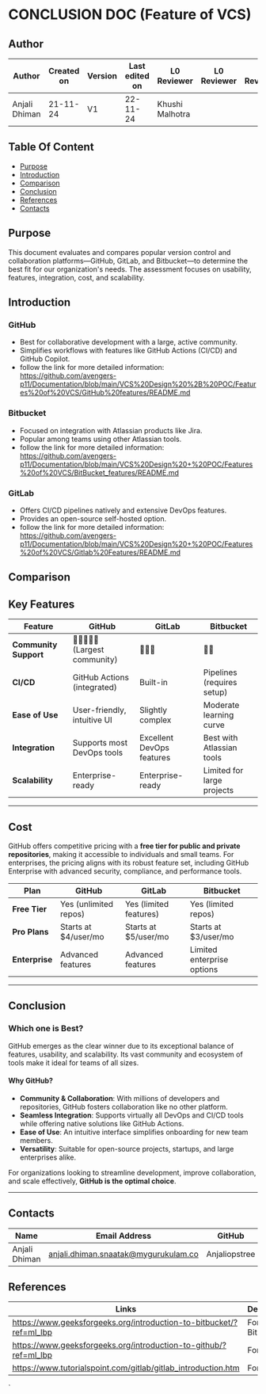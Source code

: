 # CONCLUSION DOC (Feature of VCS)

## Author


| **Author** | **Created on** | **Version** | **Last edited on** | **L0 Reviewer** |  **L0 Reviewer** |  **L0 Reviewer** | 
|------------|----------------|-------------------|---------------------|----------|----------|----------|
| Anjali Dhiman  | 21-11-24      | V1  | 22-11-24           | Khushi Malhotra|    |   |

## Table Of Content 
- [Purpose](#purpose)
- [Introduction](#introduction)
- [Comparison](#comparison)
- [Conclusion](#conclusion)
- [References](#references)
- [Contacts](#contacts)

## Purpose 
This document evaluates and compares popular version control and collaboration platforms—GitHub, GitLab, and Bitbucket—to determine the best fit for our organization's needs. The assessment focuses on usability, features, integration, cost, and scalability.

##  Introduction 
### GitHub
- Best for collaborative development with a large, active community.
- Simplifies workflows with features like GitHub Actions (CI/CD) and GitHub Copilot.
- follow the link for more detailed information: https://github.com/avengers-p11/Documentation/blob/main/VCS%20Design%20%2B%20POC/Features%20of%20VCS/GitHub%20features/README.md

### Bitbucket
- Focused on integration with Atlassian products like Jira.
- Popular among teams using other Atlassian tools.
- follow the link for more detailed information: https://github.com/avengers-p11/Documentation/blob/main/VCS%20Design%20+%20POC/Features%20of%20VCS/BitBucket_features/README.md

### GitLab
- Offers CI/CD pipelines natively and extensive DevOps features.
- Provides an open-source self-hosted option.
- follow the link for more detailed information: https://github.com/avengers-p11/Documentation/blob/main/VCS%20Design%20+%20POC/Features%20of%20VCS/Gitlab%20Features/README.md

## Comparison 
## Key Features

| Feature                | GitHub                      | GitLab                      | Bitbucket                 |
|------------------------|-----------------------------|-----------------------------|---------------------------|
| **Community Support**   | 🌟🌟🌟🌟🌟 (Largest community) | 🌟🌟🌟                       | 🌟🌟                       |
| **CI/CD**               | GitHub Actions (integrated)| Built-in                   | Pipelines (requires setup)|
| **Ease of Use**         | User-friendly, intuitive UI| Slightly complex           | Moderate learning curve   |
| **Integration**         | Supports most DevOps tools | Excellent DevOps features  | Best with Atlassian tools |
| **Scalability**         | Enterprise-ready           | Enterprise-ready           | Limited for large projects|

---

## Cost 
GitHub offers competitive pricing with a **free tier for public and private repositories**, making it accessible to individuals and small teams. For enterprises, the pricing aligns with its robust feature set, including GitHub Enterprise with advanced security, compliance, and performance tools.

| Plan                 | GitHub              | GitLab              | Bitbucket           |
|----------------------|---------------------|---------------------|---------------------|
| **Free Tier**         | Yes (unlimited repos)| Yes (limited features)| Yes (limited repos) |
| **Pro Plans**         | Starts at $4/user/mo| Starts at $5/user/mo| Starts at $3/user/mo|
| **Enterprise**        | Advanced features   | Advanced features   | Limited enterprise options|

---

## Conclusion

### Which one is Best?
GitHub emerges as the clear winner due to its exceptional balance of features, usability, and scalability. Its vast community and ecosystem of tools make it ideal for teams of all sizes. 

#### **Why GitHub?**
- **Community & Collaboration**: With millions of developers and repositories, GitHub fosters collaboration like no other platform.
- **Seamless Integration**: Supports virtually all DevOps and CI/CD tools while offering native solutions like GitHub Actions.
- **Ease of Use**: An intuitive interface simplifies onboarding for new team members.
- **Versatility**: Suitable for open-source projects, startups, and large enterprises alike.

For organizations looking to streamline development, improve collaboration, and scale effectively, **GitHub is the optimal choice**.

---

## Contacts

| Name| Email Address      | GitHub | URL |
|-----|--------------------------|----------|---------|
| Anjali Dhiman | anjali.dhiman.snaatak@mygurukulam.co |  Anjaliopstree  |  https://github.com/Anjaliopstree  |

## References
|Links | Description|
|-------|-----------|
|https://www.geeksforgeeks.org/introduction-to-bitbucket/?ref=ml_lbp| For  Bitbucket |
|https://www.geeksforgeeks.org/introduction-to-github/?ref=ml_lbp| For Github|
|https://www.tutorialspoint.com/gitlab/gitlab_introduction.htm|For Gitlab|



`
